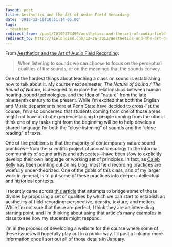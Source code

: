 ```yaml
---
layout: post 
title: Aesthetics and the Art of Audio Field Recording 
date: '2013-12-16T10:51:14-05:00' 
tags: 
- teaching 
redirect_from: /post/70195374496/aesthetics-and-the-art-of-audio-field-recording/
redirect_to: http://fieldnoise.com/12-16-2013/aesthetics-and-the-art-of-audio-field-recording.html
--- 
```


From [Aesthetics and the Art of Audio Field Recording](http://www.trebuchet-magazine.com/aesthetics-art-audio-field-recording/):

> When listening to sounds we can choose to focus on the perceptual qualities of the sounds, or on the meanings that the sounds convey.

One of the hardest things about teaching a class on sound is establishing how to talk about it. My course next semester, *The Nature of Sound / The Sound of Nature*, is designed to explore the relationships between human hearing, sound technologies, and the idea of “nature” from the late nineteenth century to the present. While I’m excited that both the English and Music departments here at Penn State have decided to cross-list the course, I’m also concerned that students coming from one of those areas might not have a lot of experience talking to people coming from the other. I think one of my tasks right from the beginning will be to help develop a shared language for both the “close listening” of sounds and the “close reading” of texts.

One of the problems is that the majority of contemporary nature sound practices—from the scientific project of acoustic ecology to the informal communities of sound artists and advocates—have been slow to explicitly develop their own language or working set of principles. In fact, as [Caleb Kelly](http://soundthoughts1.wordpress.com/2013/05/30/conclusion-1-hunting-for-sound-in-nature/) has been pointing out on his blog, most field recording practices are woefully under-theorized. One of the goals of this class, and of my larger work in general, is to put some of these practices into deeper intellectual and historical contexts.

I recently came across [this article](http://www.trebuchet-magazine.com/aesthetics-art-audio-field-recording/) that attempts to bridge some of these divides by proposing a set of qualities by which we can start to establish an aesthetics of field recording: perspective, density, texture, and motion. While I’m not sure that these are perfect, I think they are an interesting starting point, and I’m thinking about using that article’s many examples in class to see how my students might respond.

I’m in the process of developing a website for the course where some of these issues will hopefully play out in a public way. I’ll post a link and more information once I sort out all of those details in January.

